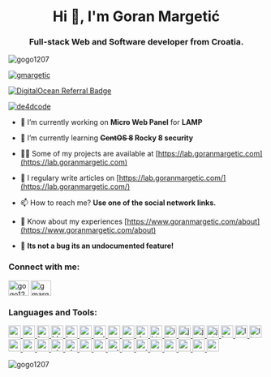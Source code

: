<h1 align="center">Hi 👋, I'm Goran Margetić</h1>
<h3 align="center">Full-stack Web and Software developer from Croatia.</h3>

<p align="left"> <img src="https://komarev.com/ghpvc/?username=gogo1207&label=Profile%20views&color=0e75b6&style=flat" alt="gogo1207" /> </p>

<p align="left"> <a href="https://github.com/ryo-ma/github-profile-trophy"><img src="[https://github-profile-trophy.vercel.app/?username=gmargetic](https://github-profile-trophy.vercel.app/?username=gmargetic)" alt="gmargetic" /></a> </p>

[![DigitalOcean Referral Badge](https://web-platforms.sfo2.cdn.digitaloceanspaces.com/WWW/Badge%201.svg)](https://www.digitalocean.com/?refcode=3293ff9900a8&utm_campaign=Referral_Invite&utm_medium=Referral_Program&utm_source=badge)

<p align="left"> <a href="https://twitter.com/de4dcode" target="blank"><img src="https://img.shields.io/twitter/follow/de4dcode?logo=twitter&style=for-the-badge" alt="de4dcode" /></a> </p>

- 🔭 I’m currently working on **Micro Web Panel** for **LAMP**

- 🌱 I’m currently learning **~~CentOS 8~~ Rocky 8 security**

- 👨‍💻 Some of my projects are available at [https://lab.goranmargetic.com](https://lab.goranmargetic.com)

- 📝 I regulary write articles on [https://lab.goranmargetic.com/](https://lab.goranmargetic.com/)

- 📫 How to reach me? **Use one of the social network links.**

- 📄 Know about my experiences [https://www.goranmargetic.com/about](https://www.goranmargetic.com/about)

- 🐛 **Its not a bug its an undocumented feature!**

<h3 align="left">Connect with me:</h3>
<p align="left">
<a href="https://codepen.io/gogo1207" target="blank"><img align="center" src="https://cdn.jsdelivr.net/npm/simple-icons@3.0.1/icons/codepen.svg" alt="gogo1207" height="30" width="40" /></a>
<!-- <a href="https://twitter.com/de4dcode" target="blank"><img align="center" src="https://cdn.jsdelivr.net/npm/simple-icons@3.0.1/icons/twitter.svg" alt="de4dcode" height="30" width="40" /></a>-->
<a href="https://fb.com/gmargetic" target="blank"><img align="center" src="https://cdn.jsdelivr.net/npm/simple-icons@3.0.1/icons/facebook.svg" alt="gmargetic" height="30" width="40" /></a>
</p>

<h3 align="left">Languages and Tools:</h3>
<p align="left">
    <a href="https://developer.android.com" target="_blank"> <img src="https://devicons.github.io/devicon/devicon.git/icons/android/android-original-wordmark.svg" alt="android" width="24" height="24" /> </a>
    <a href="https://www.arduino.cc/" target="_blank"> <img src="https://cdn.worldvectorlogo.com/logos/arduino-1.svg" alt="arduino" width="24" height="24" /> </a>
    <a href="https://www.gnu.org/software/bash/" target="_blank"> <img src="https://www.vectorlogo.zone/logos/gnu_bash/gnu_bash-icon.svg" alt="bash" width="24" height="24" /> </a>
    <a href="https://www.blender.org/" target="_blank"> <img src="https://download.blender.org/branding/community/blender_community_badge_white.svg" alt="blender" width="24" height="24" /> </a>
    <a href="https://getbootstrap.com" target="_blank"> <img src="https://devicons.github.io/devicon/devicon.git/icons/bootstrap/bootstrap-plain.svg" alt="bootstrap" width="24" height="24" /> </a>
    <a href="https://codeigniter.com" target="_blank"> <img src="https://cdn.worldvectorlogo.com/logos/codeigniter.svg" alt="codeigniter" width="24" height="24" /> </a>
    <a href="https://www.w3schools.com/cpp/" target="_blank"> <img src="https://devicons.github.io/devicon/devicon.git/icons/cplusplus/cplusplus-original.svg" alt="cplusplus" width="24" height="24" /> </a>
    <a href="https://www.w3schools.com/cs/" target="_blank"> <img src="https://devicons.github.io/devicon/devicon.git/icons/csharp/csharp-original.svg" alt="csharp" width="24" height="24" /> </a>
    <a href="https://www.w3schools.com/css/" target="_blank"> <img src="https://devicons.github.io/devicon/devicon.git/icons/css3/css3-original-wordmark.svg" alt="css3" width="24" height="24" /> </a>
    <a href="https://dotnet.microsoft.com/" target="_blank"> <img src="https://devicons.github.io/devicon/devicon.git/icons/dot-net/dot-net-original-wordmark.svg" alt="dotnet" width="24" height="24" /> </a>
    <a href="https://www.w3.org/html/" target="_blank"> <img src="https://devicons.github.io/devicon/devicon.git/icons/html5/html5-original-wordmark.svg" alt="html5" width="24" height="24" /> </a>
    <a href="https://www.adobe.com/in/products/illustrator.html" target="_blank"> <img src="https://www.vectorlogo.zone/logos/adobe_illustrator/adobe_illustrator-icon.svg" alt="illustrator" width="24" height="24" /> </a>
    <a href="https://www.java.com" target="_blank"> <img src="https://devicons.github.io/devicon/devicon.git/icons/java/java-original-wordmark.svg" alt="java" width="24" height="24" /> </a>
    <a href="https://developer.mozilla.org/en-US/docs/Web/JavaScript" target="_blank"> <img src="https://devicons.github.io/devicon/devicon.git/icons/javascript/javascript-original.svg" alt="javascript" width="24" height="24" /> </a>
    <a href="https://jekyllrb.com/" target="_blank"> <img src="https://www.vectorlogo.zone/logos/jekyllrb/jekyllrb-icon.svg" alt="jekyll" width="24" height="24" /> </a>
    <a href="https://kubernetes.io" target="_blank"> <img src="https://www.vectorlogo.zone/logos/kubernetes/kubernetes-icon.svg" alt="kubernetes" width="24" height="24" /> </a>
    <a href="https://laravel.com/" target="_blank"> <img src="https://devicons.github.io/devicon/devicon.git/icons/laravel/laravel-plain-wordmark.svg" alt="laravel" width="24" height="24" /> </a>
    <a href="https://www.linux.org/" target="_blank"> <img src="https://devicons.github.io/devicon/devicon.git/icons/linux/linux-original.svg" alt="linux" width="24" height="24" /> </a>
    <a href="https://mariadb.org/" target="_blank"> <img src="https://www.vectorlogo.zone/logos/mariadb/mariadb-icon.svg" alt="mariadb" width="24" height="24" /> </a>
    <a href="https://www.mysql.com/" target="_blank"> <img src="https://devicons.github.io/devicon/devicon.git/icons/mysql/mysql-original-wordmark.svg" alt="mysql" width="24" height="24" /> </a>
    <a href="https://www.nginx.com" target="_blank"> <img src="https://devicons.github.io/devicon/devicon.git/icons/nginx/nginx-original.svg" alt="nginx" width="24" height="24" /> </a>
    <a href="https://www.photoshop.com/en" target="_blank"> <img src="https://devicons.github.io/devicon/devicon.git/icons/photoshop/photoshop-plain.svg" alt="photoshop" width="24" height="24" /> </a>
    <a href="https://www.php.net" target="_blank"> <img src="https://devicons.github.io/devicon/devicon.git/icons/php/php-original.svg" alt="php" width="24" height="24" /> </a>
    <a href="https://postman.com" target="_blank"> <img src="https://www.vectorlogo.zone/logos/getpostman/getpostman-icon.svg" alt="postman" width="24" height="24" /> </a>
    <a href="https://www.ruby-lang.org/en/" target="_blank"> <img src="https://devicons.github.io/devicon/devicon.git/icons/ruby/ruby-original-wordmark.svg" alt="ruby" width="24" height="24" /> </a>
    <a href="https://www.sqlite.org/" target="_blank"> <img src="https://www.vectorlogo.zone/logos/sqlite/sqlite-icon.svg" alt="sqlite" width="24" height="24" /> </a>
    <a href="https://symfony.com" target="_blank"> <img src="https://symfony.com/logos/symfony_black_03.svg" alt="symfony" width="24" height="24" /> </a>
    <a href="https://unity.com/" target="_blank"> <img src="https://www.vectorlogo.zone/logos/unity3d/unity3d-icon.svg" alt="unity" width="24" height="24" /> </a>
    <a href="https://unrealengine.com/" target="_blank"> <img src="https://raw.githubusercontent.com/kenangundogan/fontisto/036b7eca71aab1bef8e6a0518f7329f13ed62f6b/icons/svg/brand/unreal-engine.svg" alt="unreal" width="24" height="24" /> </a>
    <a href="https://vuejs.org/" target="_blank"> <img src="https://devicons.github.io/devicon/devicon.git/icons/vuejs/vuejs-original-wordmark.svg" alt="vuejs" width="24" height="24" /> </a>
    <a href="https://vuepress.vuejs.org/" target="_blank"> <img src="https://raw.githubusercontent.com/AliasIO/wappalyzer/master/src/drivers/webextension/images/icons/VuePress.svg" alt="vuepress" width="24" height="24" /> </a>
    <a href="https://vuetifyjs.com/en/" target="_blank"> <img src="https://bestofjs.org/logos/vuetify.svg" alt="vuetify" width="24" height="24" /> </a>
    <a href="https://dotnet.microsoft.com/apps/xamarin" target="_blank"> <img src="https://raw.githubusercontent.com/detain/svg-logos/780f25886640cef088af994181646db2f6b1a3f8/svg/xamarin.svg" alt="xamarin" width="24" height="24" /> </a>
</p>

<p><img align="left" src="https://github-readme-stats.vercel.app/api/top-langs?username=gogo1207&show_icons=true&theme=dark&locale=en&layout=compact" alt="gogo1207" /></p>

<!--
<p>&nbsp;<img align="center" src="https://github-readme-stats.vercel.app/api?username=gogo1207&show_icons=true&theme=dark&locale=en" alt="gogo1207" /></p>

<p><img align="center" src="https://github-readme-streak-stats.herokuapp.com/?user=gogo1207&theme=dark" alt="gogo1207" /></p>
-->

